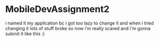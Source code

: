 # MobileDevAssignment2
i named it my application bc i got too lazy to change it and when i tried changing it lots of stuff broke so now i'm really scared and i'm gonna submit it like this :)
